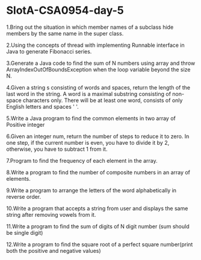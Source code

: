 # SlotA-CSA0954-day-5
1.Bring out the situation in which member names of a subclass hide members by the same name in the super class.

2.Using the concepts of thread with implementing Runnable interface in Java to generate Fibonacci series.

3.Generate a Java code to find the sum of N numbers using array and throw ArrayIndexOutOfBoundsException when the loop variable beyond the size N.

4.Given a string s consisting of words and spaces, return the length of the last word in the string. A word is a maximal substring consisting of non-space characters only. There will be at least one word, consists of only English letters and spaces ' '.

5.Write a Java program to find the common elements in two array of Positive integer

6.Given an integer num, return the number of steps to reduce it to zero. In one step, if the current number is even, you have to divide it by 2, otherwise, you have to subtract 1 from it.

7.Program to find the frequency of each element in the array.

8.Write a program to find the number of composite numbers in an array of elements.

9.Write a program to arrange the letters of the word alphabetically in reverse order.

10.Write a program that accepts a string from user and displays the same string after removing vowels from it.

11.Write a program to find the sum of digits of N digit number (sum should be single digit)

12.Write a program to find the square root of a perfect square number(print both the positive and negative values)
